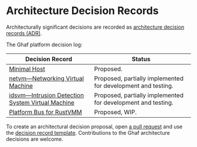 <!--
    Copyright 2022-2024 TII (SSRC) and the Ghaf contributors
    SPDX-License-Identifier: CC-BY-SA-4.0
-->

# Architecture Decision Records

Architecturally significant decisions are recorded as [architecture decision records (ADR)](https://adr.github.io).

The Ghaf platform decision log:

| Decision Record | Status |
| -------- | ----------- |
| [Minimal Host](../architecture/adr/minimal-host.md) | Proposed. |
| [netvm—Networking Virtual Machine](../architecture/adr/netvm.md) | Proposed, partially implemented for development and testing. |
| [idsvm—Intrusion Detection System Virtual Machine](../architecture/adr/idsvm.md) | Proposed, partially implemented for development and testing. |
| [Platform Bus for RustVMM](../architecture/adr/platform-bus-passthrough-support.md) | Proposed, WIP. |


To create an architectural decision proposal, open [a pull request](https://github.com/tiiuae/ghaf/blob/main/CONTRIBUTING.md#contributing-documentation) and use the [decision record template](https://github.com/tiiuae/ghaf/blob/main/docs/src/architecture/adr/template.md). Contributions to the Ghaf architecture decisions are welcome.
